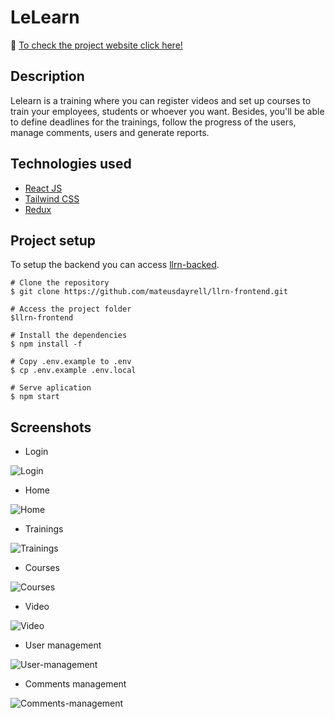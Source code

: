 # LeLearn

:round_pushpin: [To check the project website click here!](http://35.199.125.204/)

## Description
Lelearn is a training where you can register videos and set up courses to train your employees, students or whoever you want. Besides, you'll be able to define deadlines for the trainings, follow the progress of the users, manage comments, users and generate reports.

## Technologies used <br>
- [React JS](https://pt-br.reactjs.org/)
- [Tailwind CSS](https://tailwindcss.com/)
- [Redux](https://redux.js.org/)

## Project setup <br>

To setup the backend you can access [llrn-backed](https://github.com/mateusdayrell/llrn-backend).

```
# Clone the repository
$ git clone https://github.com/mateusdayrell/llrn-frontend.git

# Access the project folder
$llrn-frontend

# Install the dependencies
$ npm install -f

# Copy .env.example to .env
$ cp .env.example .env.local

# Serve aplication
$ npm start
```

## Screenshots

- Login

![Login](https://github.com/mateusdayrell/llrn-frontend/blob/main/src/assets/login.PNG)

- Home

![Home](https://github.com/mateusdayrell/llrn-frontend/blob/main/src/assets/home.PNG)

- Trainings

![Trainings](https://github.com/mateusdayrell/llrn-frontend/blob/main/src/assets/treinamentos.PNG)

- Courses

![Courses](https://github.com/mateusdayrell/llrn-frontend/blob/main/src/assets/cursos.PNG)

- Video

![Video](https://github.com/mateusdayrell/llrn-frontend/blob/main/src/assets/videos.PNG)

- User management

![User-management](https://github.com/mateusdayrell/llrn-frontend/blob/main/src/assets/gestao-usuarios.PNG)

- Comments management

![Comments-management](https://github.com/mateusdayrell/llrn-frontend/blob/main/src/assets/gestao-comentarios.PNG)
